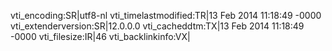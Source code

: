 vti_encoding:SR|utf8-nl
vti_timelastmodified:TR|13 Feb 2014 11:18:49 -0000
vti_extenderversion:SR|12.0.0.0
vti_cacheddtm:TX|13 Feb 2014 11:18:49 -0000
vti_filesize:IR|46
vti_backlinkinfo:VX|
